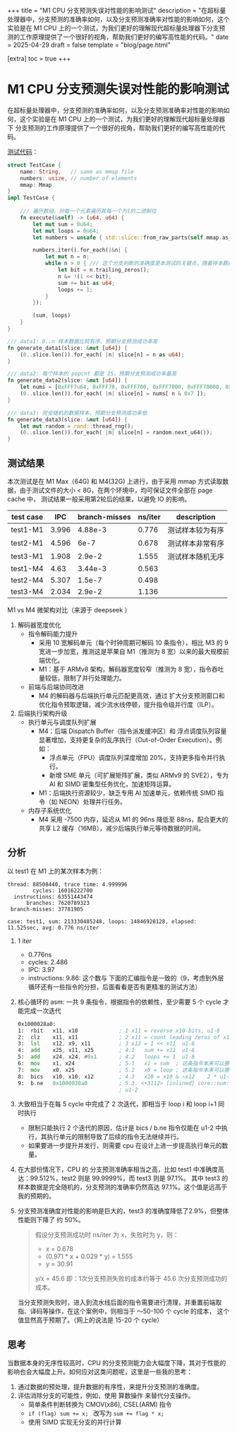 +++
title = "M1 CPU 分支预测失误对性能的影响测试"
description = "在超标量处理器中，分支预测的准确率如何，以及分支预测准确率对性能的影响如何，这个实验是在 M1 CPU 上的一个测试，为我们更好的理解现代超标量处理器下分支预测的工作原理提供了一个很好的视角，帮助我们更好的编写高性能的代码。"
date = 2025-04-29
draft = false
template = "blog/page.html"

[extra]
toc = true
+++

# M1 CPU 分支预测失误对性能的影响测试

在超标量处理器中，分支预测的准确率如何，以及分支预测准确率对性能的影响如何，这个实验是在 M1 CPU 上的一个测试，为我们更好的理解现代超标量处理器下
分支预测的工作原理提供了一个很好的视角，帮助我们更好的编写高性能的代码。

[测试代码](https://github.com/wangzaixiang/vectorize_engine/blob/main/playgrounds/try_cpu/src/bin/TestLoop.rs)：
```rust
struct TestCase {
    name: String,   // same as mmap file
    numbers: usize, // number of elements
    mmap: Mmap
}
impl TestCase {
    
    /// 遍历数组，对每一个元素遍历其每一个为1的二进制位
    fn execute(&self) -> (u64, u64) {
        let mut sum = 0u64;
        let mut loops = 0u64;
        let numbers = unsafe { std::slice::from_raw_parts(self.mmap.as_ptr() as *const u64, self.numbers) };

        numbers.iter().for_each(|&n| {
            let mut n = n;
            while n > 0 { /// 这个分支判断的准确度是本测试的关键点，随着样本数据的随机性不同，其预测准确度也会不同
                let bit = n.trailing_zeros();
                n &= !(1 << bit);
                sum += bit as u64;
                loops += 1;
            }
        });

        (sum, loops)
    }
}

/// data1: 0..n 样本数据比较有序，预期分支预测成功率高
fn generate_data1(slice: &mut [u64]) {
    (0..slice.len()).for_each( |n| slice[n] = n as u64);
}

/// data2: 每个样本的 popcnt 都是 15，预期分支预测成功率最高
fn generate_data2(slice: &mut [u64]) {
    let nums = [0xFFF7u64, 0xFFF70, 0xFFF700, 0xFFF7000, 0xFFF70000, 0xFFF700000, 0xFFF7000000, 0xFFF70000000];
    (0..slice.len()).for_each( |n| slice[n] = nums[ n & 0x7 ]);
}

/// data3: 完全随机的数据样本，预期分支预测成功率低
fn generate_data3(slice: &mut [u64]) {
    let mut random = rand::thread_rng();
    (0..slice.len()).for_each( |n| slice[n] = random.next_u64());
}
```

## 测试结果

本次测试是在 M1 Max（64G) 和 M4(32G) 上进行，由于采用 mmap 方式读取数据，由于测试文件的大小 < 8G，在两个环境中，均可保证文件全部在 page cache 中，
测试结果一般采用第2轮后的结果，以避免 IO 的影响。

| test case | IPC   | branch-misses | ns/iter | description |
|-----------|-------|---------------|---------|-------------|
| test1-M1  | 3.996 | 4.88e-3       | 0.776   | 测试样本较为有序    |
| test2-M1  | 4.596 | 6e-7          | 0.678   | 测试样本非常有序    |
| test3-M1  | 1.908 | 2.9e-2        | 1.555   | 测试样本随机无序    |
| test1-M4  | 4.63  | 3.44e-3       | 0.563   |             |
| test2-M4  | 5.307 | 1.5e-7        | 0.498   |             |
| test3-M4  | 2.034 | 2.9e-2        | 1.136   |             |

M1 vs M4 微架构对比（来源于 deepseek ） 
1. 解码器宽度优化
   - 指令解码能力提升
     - 采用 10 宽解码单元（每个时钟周期可解码 10 条指令），相比 M3 的 9 宽进一步加宽，推测这是苹果自 M1（推测为 8 宽）以来的最大规模前端优化。
     - M1：基于 ARMv8 架构，解码器宽度较窄（推测为 8 宽），指令吞吐量较低，限制了并行处理能力。
   - 前端与后端协同改进
     - M4 的解码器与后端执行单元匹配更高效，通过 扩大分支预测窗口和 优化指令预取逻辑，减少流水线停顿，提升指令级并行度（ILP）。
2. 后端执行架构升级
   - 执行单元与调度队列扩展
     - M4：后端 Dispatch Buffer（指令派发缓冲区）和 浮点调度队列容量显著增加，支持更复杂的乱序执行（Out-of-Order Execution）。例如：
       - 浮点单元（FPU）调度队列深度增加 20%，支持更多指令并行执行。
       - 新增 SME 单元（可扩展矩阵扩展，类似 ARMv9 的 SVE2），专为 AI 和 SIMD 密集型任务优化，加速矩阵运算。
     - M1：后端执行资源较少，缺乏专用 AI 加速单元，依赖传统 SIMD 指令（如 NEON）处理并行任务。
   - 内存子系统优化
     - M4 采用 -7500 内存，延迟从 M1 的 96ns 降低至 88ns，配合更大的共享 L2 缓存（16MB），减少后端执行单元等待数据的时间。

## 分析

以 test1 在 M1 上的某次样本为例：
```text
thread: 88508440, trace time: 4.999996
        cycles: 16016222700
  instructions: 63551443474
      branches: 7620789323
 branch-misses: 37781905
 
case: test1, sum: 213330485248, loops: 14846928128, elapsed: 11.525sec, avg: 0.776 ns/iter
```

1. 1 iter
   - 0.776ns
   - cycles: 2.486
   - IPC: 3.97
   - instructions: 9.86: 这个数与 下面的汇编指令是一致的（9，考虑到外层循环还有一些指令的分担，后面看看是否有更精准的测试方法）
2. 核心循环的 asm: 一共 9 条指令，根据指令的依赖性，至少需要 5 个 cycle 才能完成一次迭代
    ```asm
    0x1000028a0:
    1:	rbit   x11, x10             ; 1 x11 = reverse x10 bits, u1-6            
    2:	clz    x11, x11             ; 2 x11 = count leading zeros of x11, u1-6    
    3:	lsl    x12, x9, x11         ; 3 x12 = 1 << x11  u1-6    
    4:	add    x25, x11, x25        ; 4.1   sum += x11  u1-6  
    5:	add    x24, x24, #0x1       ; 4.2   loops += 1  u1-6  
    6:	mov    x1, x24              ; 5.1   x1 = sum  ; 这条指令本来可以挪到循环外面，rustc 没有进行这个优化  
    7:	mov    x0, x25              ; 5.2   x0 = loop ; 这条指令本来可以挪到循环外面，rustc  没有进行这个优化 
    8:	bics   x10, x10, x12        ; 4.3   x10 = x10 & ~x12    2 * u1-3
    9:	b.ne   0x1000028a0          ; 5.3. <+3112> [inlined] core::num::<impl u64>::trailing_zeros at uint_macros.rs:162:20
                                    ; u1-2
    ```
3. 大致相当于在每 5 cycle 中完成了 2 次迭代，即相当于 loop i 和 loop i+1 同时执行
   - 限制只能执行 2 个迭代的原因，估计是 bics / b.ne 指令仅能在 u1-2 中执行，其执行单元的限制导致了后续的指令无法继续并行。
   - 如果要进一步提升并发行，则需要 cpu 在设计上进一步提高执行单元的数量。
4. 在大部份情况下，CPU 的 分支预测准确率相当之高，比如 test1 中准确度高达：99.512%，test2 则是 99.9999%，而 test3 则是 97.1%。
   其中 test3 的样本数据是完全随机的，分支预测的准确率仍然高达 97.1%。这个值是远高于我的预期的。
5. 分支预测准确度对性能的影响是巨大的，test3 的准确度降低了2.9%，但整体性能则下降了 约 50%。
   > 假设分支预测成功时 ns/iter 为 x，失败时为 y，则：
   >
   >  - x = 0.678
   >  - (0.971 * x + 0.029 * y) = 1.555
   >  - y = 30.91
   > 
   >  y/x = 45.6 即：1次分支预测失败的成本约等于 45.6 次分支预测成功的成本。
   
   当分支预测失败时，进入到流水线后面的指令需要进行清理，并重置前端取指、译码等操作，在这个案例中，则相当于 ～50-100 个 cycle 的成本，
   这个值显然高于预期了。（网上的说法是 15-20 个 cycle）

## 思考
当数据本身的无序性较高时，CPU 的分支预测能力会大幅度下降，其对于性能的影响也会大幅度上升。如何应对这类问题呢，这里是一些我的思考：
1. 通过数据的预处理，提升数据的有序性，来提升分支预测的准确度。
2. 评估消除分支的可能性，例如，使用 算数操作 来替代分支操作。
   - 简单条件判断转换为 CMOV(x86), CSEL(ARM) 指令
   - `if (flag) sum += x; ` 改写为 `sum += flag * x;`
   - 使用 SIMD 实现无分支的并行计算
